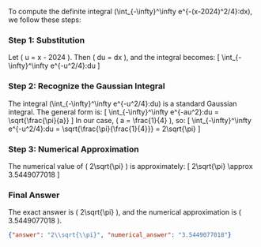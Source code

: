 To compute the definite integral \(\int_{-\infty}^\infty e^{-(x-2024)^2/4}\:dx\), we follow these steps:

### Step 1: Substitution
Let \( u = x - 2024 \). Then \( du = dx \), and the integral becomes:
\[
\int_{-\infty}^\infty e^{-u^2/4}\:du
\]

### Step 2: Recognize the Gaussian Integral
The integral \(\int_{-\infty}^\infty e^{-u^2/4}\:du\) is a standard Gaussian integral. The general form is:
\[
\int_{-\infty}^\infty e^{-au^2}\:du = \sqrt{\frac{\pi}{a}}
\]
In our case, \( a = \frac{1}{4} \), so:
\[
\int_{-\infty}^\infty e^{-u^2/4}\:du = \sqrt{\frac{\pi}{\frac{1}{4}}} = 2\sqrt{\pi}
\]

### Step 3: Numerical Approximation
The numerical value of \( 2\sqrt{\pi} \) is approximately:
\[
2\sqrt{\pi} \approx 3.5449077018
\]

### Final Answer
The exact answer is \( 2\sqrt{\pi} \), and the numerical approximation is \( 3.5449077018 \).

```json
{"answer": "2\\sqrt{\\pi}", "numerical_answer": "3.5449077018"}
```